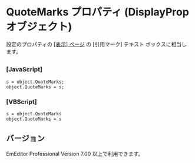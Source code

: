 # QuoteMarks プロパティ (DisplayProp オブジェクト)

設定のプロパティの [\[表示\] ページ](../../dlg/properties/display/index) の \[引用マーク\] テキスト ボックスに相当します。

## 

### \[JavaScript\]

```
s = object.QuoteMarks;
object.QuoteMarks = s;
```

### \[VBScript\]

```
s = object.QuoteMarks
object.QuoteMarks = s
```

## バージョン

EmEditor Professional Version 7.00 以上で利用できます。
